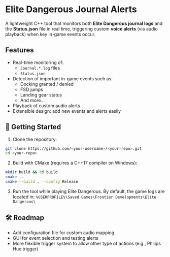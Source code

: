 # Elite Dangerous Journal Alerts

A lightweight C++ tool that monitors both **Elite Dangerous journal logs** and the **Status.json** file in real time, triggering custom **voice alerts** (via audio playback) when key in-game events occur.

## Features
- Real-time monitoring of:
  - `Journal.*.log` files
  - `Status.json`  
- Detection of important in-game events such as:
  - Docking granted / denied
  - FSD jumps
  - Landing gear status
  - And more...
- Playback of custom audio alerts
- Extensible design: add new events and alerts easily

## 🚀 Getting Started
1. Clone the repository:
```bash
git clone https://github.com/<your-username>/<your-repo>.git
cd <your-repo>
```

2. Build with CMake (requires a C++17 compiler on Windows):
```bash
mkdir build && cd build
cmake ..
cmake --build . --config Release
```

3. Run the tool while playing Elite Dangerous.
By default, the game logs are located in: `%USERPROFILE%\Saved Games\Frontier Developments\Elite Dangerous\`

## 🛠 Roadmap
- Add configuration file for custom audio mapping
- GUI for event selection and testing alerts
- More flexible trigger system to allow other type of actions (e.g., Philips Hue trigger)
